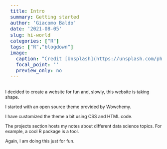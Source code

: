 ```yaml
---
title: Intro
summary: Getting started
author: 'Giacomo Baldo'
date: '2021-08-05'
slug: hi-world
categories: ["R"]
tags: ["R","blogdown"]
image:
  caption: "Credit [Unsplash](https://unsplash.com/photos/ddamygbOo1I)"
  focal_point: ''
  preview_only: no
---
```


<style>
pre {
  font-size: 18px;
  padding: 1rem;
}
</style>

I decided to create a website for fun and, slowly, this website is taking shape. 

I started with an open source theme provided by Wowchemy. 

I have customized the theme a bit using CSS and HTML code.

The projects section hosts my notes about different data science topics. For example, a cool R package is a tool. 

Again, I am doing this just for fun.

